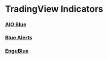 # TradingView Indicators

### <a href="https://github.com/joaquinmetayer/tradingview/blob/main/aioblue.pine" target="_blank">AIO Blue</a>

### <a href="https://github.com/joaquinmetayer/tradingview/blob/main/bluealerts.pine" target="_blank">Blue Alerts</a>

### <a href="https://github.com/joaquinmetayer/tradingview/blob/main/engublue" target="_blank">EnguBlue</a>

